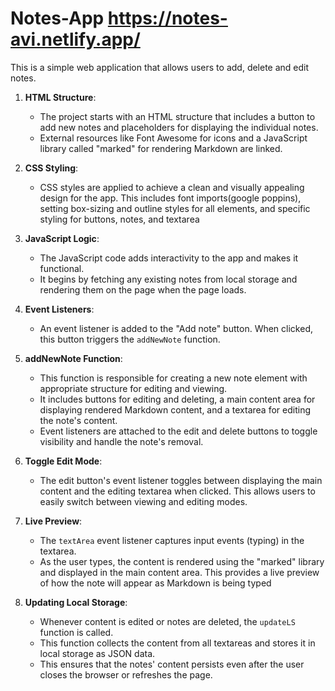 # Notes-App https://notes-avi.netlify.app/
This is a simple web application that allows users to add, delete and edit notes. 
1. **HTML Structure**:
   - The project starts with an HTML structure that includes a button to add new notes and placeholders for displaying the individual notes.
   - External resources like Font Awesome for icons and a JavaScript library called "marked" for rendering Markdown are linked.
2. **CSS Styling**:
   - CSS styles are applied to achieve a clean and visually appealing design for the app. This includes font imports(google poppins), setting box-sizing and outline styles for all elements, and specific styling for buttons, notes, and textarea
3. **JavaScript Logic**:
   - The JavaScript code adds interactivity to the app and makes it functional.
   - It begins by fetching any existing notes from local storage and rendering them on the page when the page loads.
4. **Event Listeners**:
   - An event listener is added to the "Add note" button. When clicked, this button triggers the `addNewNote` function.
  
     
5. **addNewNote Function**:
   - This function is responsible for creating a new note element with appropriate structure for editing and viewing.
   - It includes buttons for editing and deleting, a main content area for displaying rendered Markdown content, and a textarea for editing the note's content.
   - Event listeners are attached to the edit and delete buttons to toggle visibility and handle the note's removal.
6. **Toggle Edit Mode**:
   - The edit button's event listener toggles between displaying the main content and the editing textarea when clicked. This allows users to easily switch between 
     viewing and editing modes.
7. **Live Preview**:
   - The `textArea` event listener captures input events (typing) in the textarea.
   - As the user types, the content is rendered using the "marked" library and displayed in the main content area. This provides a live preview of how the note will appear as Markdown is being typed
8. **Updating Local Storage**:
   - Whenever content is edited or notes are deleted, the `updateLS` function is called.
   - This function collects the content from all textareas and stores it in local storage as JSON data.
   - This ensures that the notes' content persists even after the user closes the browser or refreshes the page.
    


